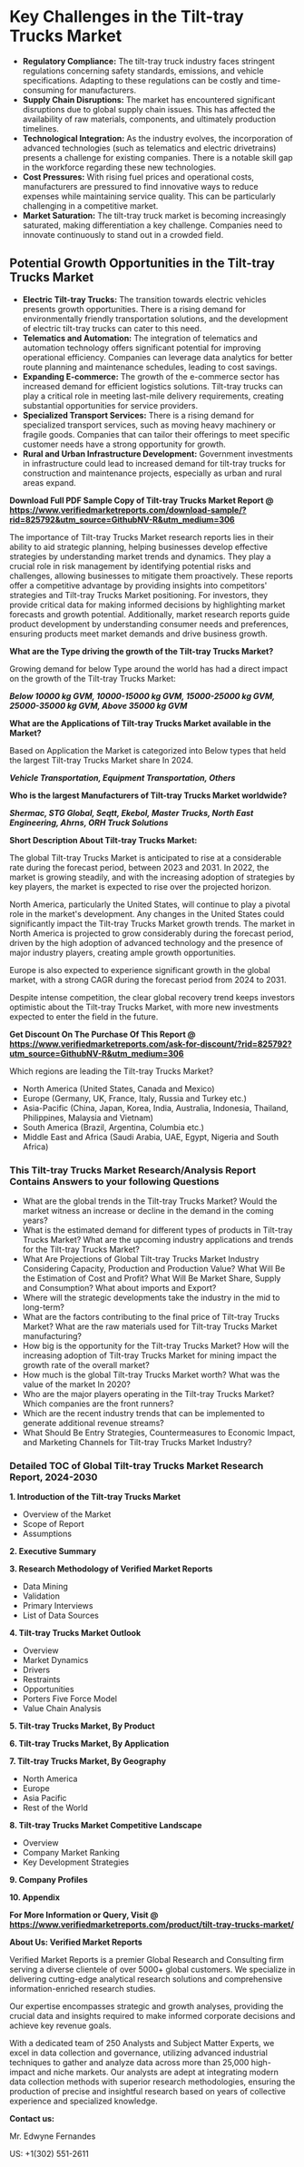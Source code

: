 <p class=""><h1>Key Challenges in the Tilt-tray Trucks Market</h1><ul>    <li><strong>Regulatory Compliance:</strong> The tilt-tray truck industry faces stringent regulations concerning safety standards, emissions, and vehicle specifications. Adapting to these regulations can be costly and time-consuming for manufacturers.</li>    <li><strong>Supply Chain Disruptions:</strong> The market has encountered significant disruptions due to global supply chain issues. This has affected the availability of raw materials, components, and ultimately production timelines.</li>    <li><strong>Technological Integration:</strong> As the industry evolves, the incorporation of advanced technologies (such as telematics and electric drivetrains) presents a challenge for existing companies. There is a notable skill gap in the workforce regarding these new technologies.</li>    <li><strong>Cost Pressures:</strong> With rising fuel prices and operational costs, manufacturers are pressured to find innovative ways to reduce expenses while maintaining service quality. This can be particularly challenging in a competitive market.</li>    <li><strong>Market Saturation:</strong> The tilt-tray truck market is becoming increasingly saturated, making differentiation a key challenge. Companies need to innovate continuously to stand out in a crowded field.</li></ul><h2>Potential Growth Opportunities in the Tilt-tray Trucks Market</h1><ul>    <li><strong>Electric Tilt-tray Trucks:</strong> The transition towards electric vehicles presents growth opportunities. There is a rising demand for environmentally friendly transportation solutions, and the development of electric tilt-tray trucks can cater to this need.</li>    <li><strong>Telematics and Automation:</strong> The integration of telematics and automation technology offers significant potential for improving operational efficiency. Companies can leverage data analytics for better route planning and maintenance schedules, leading to cost savings.</li>    <li><strong>Expanding E-commerce:</strong> The growth of the e-commerce sector has increased demand for efficient logistics solutions. Tilt-tray trucks can play a critical role in meeting last-mile delivery requirements, creating substantial opportunities for service providers.</li>    <li><strong>Specialized Transport Services:</strong> There is a rising demand for specialized transport services, such as moving heavy machinery or fragile goods. Companies that can tailor their offerings to meet specific customer needs have a strong opportunity for growth.</li>    <li><strong>Rural and Urban Infrastructure Development:</strong> Government investments in infrastructure could lead to increased demand for tilt-tray trucks for construction and maintenance projects, especially as urban and rural areas expand.</li></ul></p><p class=""><strong>Download Full PDF Sample Copy of Tilt-tray Trucks Market Report @ <a href="https://www.verifiedmarketreports.com/download-sample/?rid=825792&utm_source=GithubNV-R&utm_medium=306" target="_blank">https://www.verifiedmarketreports.com/download-sample/?rid=825792&utm_source=GithubNV-R&utm_medium=306</a></strong></p><p>The importance of&nbsp;Tilt-tray Trucks Market research reports lies in their ability to aid strategic planning, helping businesses develop effective strategies by understanding market trends and dynamics. They play a crucial role in risk management by identifying potential risks and challenges, allowing businesses to mitigate them proactively. These reports offer a competitive advantage by providing insights into competitors' strategies and Tilt-tray Trucks Market positioning. For investors, they provide critical data for making informed decisions by highlighting market forecasts and growth potential. Additionally, market research reports guide product development by understanding consumer needs and preferences, ensuring products meet market demands and drive business growth.</p><p><strong>What are the&nbsp;Type driving the growth of the Tilt-tray Trucks Market?</strong></p><p id="" class="">Growing demand for below Type around the world has had a direct impact on the growth of the Tilt-tray Trucks Market:</p><p class=""><em><strong>Below 10000 kg GVM, 10000-15000 kg GVM, 15000-25000 kg GVM, 25000-35000 kg GVM, Above 35000 kg GVM</strong></em></p><p class=""><strong>What are the&nbsp;Applications&nbsp;of Tilt-tray Trucks Market available in the Market?</strong></p><p id="" class="">Based on Application the Market is categorized into Below types that held the largest Tilt-tray Trucks Market share In 2024.</p><p class=""><em><strong>Vehicle Transportation, Equipment Transportation, Others</strong></em></p><p class=""><strong>Who is the largest Manufacturers of Tilt-tray Trucks Market worldwide?</strong></p><p><em><strong>Shermac, STG Global, Seqtt, Ekebol, Master Trucks, North East Engineering, Ahrns, ORH Truck Solutions</strong></em></p><p id="" class=""><strong>Short Description About Tilt-tray Trucks Market:</strong></p><p>The global Tilt-tray Trucks Market is anticipated to rise at a considerable rate during the forecast period, between 2023 and 2031. In 2022, the market is growing steadily, and with the increasing adoption of strategies by key players, the market is expected to rise over the projected horizon.</p><p>North America, particularly the United States, will continue to play a pivotal role in the market's development. Any changes in the United States could significantly impact the Tilt-tray Trucks Market growth trends. The market in North America is projected to grow considerably during the forecast period, driven by the high adoption of advanced technology and the presence of major industry players, creating ample growth opportunities.</p><p>Europe is also expected to experience significant growth in the global market, with a strong CAGR during the forecast period from 2024 to 2031.</p><p>Despite intense competition, the clear global recovery trend keeps investors optimistic about the Tilt-tray Trucks Market, with more new investments expected to enter the field in the future.</p><p id="" class=""><strong>Get Discount On The Purchase Of This Report @ <a href="https://www.verifiedmarketreports.com/ask-for-discount/?rid=825792?utm_source=GithubNV-R&utm_medium=306" target="_blank">https://www.verifiedmarketreports.com/ask-for-discount/?rid=825792?utm_source=GithubNV-R&utm_medium=306</a></strong></p><p class="">Which regions are leading the Tilt-tray Trucks Market?</p><ul><li>North America (United States, Canada and Mexico)</li><li>Europe (Germany, UK, France, Italy, Russia and Turkey etc.)</li><li>Asia-Pacific (China, Japan, Korea, India, Australia, Indonesia, Thailand, Philippines, Malaysia and Vietnam)</li><li>South America (Brazil, Argentina, Columbia etc.)</li><li>Middle East and Africa (Saudi Arabia, UAE, Egypt, Nigeria and South Africa)</li></ul><h3 id="" class="">This Tilt-tray Trucks Market Research/Analysis Report Contains Answers to your following Questions</h3><ul><li>What are the global trends in the Tilt-tray Trucks Market? Would the market witness an increase or decline in the demand in the coming years?</li><li>What is the estimated demand for different types of products in Tilt-tray Trucks Market? What are the upcoming industry applications and trends for the Tilt-tray Trucks Market?</li><li>What Are Projections of Global Tilt-tray Trucks Market Industry Considering Capacity, Production and Production Value? What Will Be the Estimation of Cost and Profit? What Will Be Market Share, Supply and Consumption? What about imports and Export?</li><li>Where will the strategic developments take the industry in the mid to long-term?</li><li>What are the factors contributing to the final price of Tilt-tray Trucks Market? What are the raw materials used for Tilt-tray Trucks Market manufacturing?</li><li>How big is the opportunity for the Tilt-tray Trucks Market? How will the increasing adoption of Tilt-tray Trucks Market for mining impact the growth rate of the overall market?</li><li>How much is the global Tilt-tray Trucks Market worth? What was the value of the market In 2020?</li><li>Who are the major players operating in the Tilt-tray Trucks Market? Which companies are the front runners?</li><li>Which are the recent industry trends that can be implemented to generate additional revenue streams?</li><li>What Should Be Entry Strategies, Countermeasures to Economic Impact, and Marketing Channels for Tilt-tray Trucks Market Industry?</li></ul><h3 id="" class="">Detailed TOC of Global Tilt-tray Trucks Market Research Report, 2024-2030</h3><p id="" class=""><strong>1. Introduction of the Tilt-tray Trucks Market</strong></p><ul><li>Overview of the Market</li><li>Scope of Report</li><li>Assumptions</li></ul><p id="" class=""><strong>2. Executive Summary</strong></p><p id="" class=""><strong>3. Research Methodology of Verified Market Reports</strong></p><ul><li>Data Mining</li><li>Validation</li><li>Primary Interviews</li><li>List of Data Sources</li></ul><p id="" class=""><strong>4. Tilt-tray Trucks Market Outlook</strong></p><ul><li>Overview</li><li>Market Dynamics</li><li>Drivers</li><li>Restraints</li><li>Opportunities</li><li>Porters Five Force Model</li><li>Value Chain Analysis</li></ul><p id="" class=""><strong>5. Tilt-tray Trucks Market, By Product</strong></p><p id="" class=""><strong>6. Tilt-tray Trucks Market, By Application</strong></p><p id="" class=""><strong>7. Tilt-tray Trucks Market, By Geography</strong></p><ul><li>North America</li><li>Europe</li><li>Asia Pacific</li><li>Rest of the World</li></ul><p id="" class=""><strong>8. Tilt-tray Trucks Market Competitive Landscape</strong></p><ul><li>Overview</li><li>Company Market Ranking</li><li>Key Development Strategies</li></ul><p id="" class=""><strong>9. Company Profiles</strong></p><p id="" class=""><strong>10. Appendix</strong></p><p id="" class=""><strong>For More Information or Query, Visit @ <a href="https://www.verifiedmarketreports.com/product/tilt-tray-trucks-market/" target="_blank">https://www.verifiedmarketreports.com/product/tilt-tray-trucks-market/</a></strong></p><p id="" class=""><strong>About Us: Verified Market Reports</strong></p><p id="" class="">Verified Market Reports is a premier Global Research and Consulting firm serving a diverse clientele of over 5000+ global customers. We specialize in delivering cutting-edge analytical research solutions and comprehensive information-enriched research studies.</p><p id="" class="">Our expertise encompasses strategic and growth analyses, providing the crucial data and insights required to make informed corporate decisions and achieve key revenue goals.</p><p id="" class="">With a dedicated team of 250 Analysts and Subject Matter Experts, we excel in data collection and governance, utilizing advanced industrial techniques to gather and analyze data across more than 25,000 high-impact and niche markets. Our analysts are adept at integrating modern data collection methods with superior research methodologies, ensuring the production of precise and insightful research based on years of collective experience and specialized knowledge.</p><p id="" class=""><strong>Contact us:</strong></p><p id="" class="">Mr. Edwyne Fernandes</p><p id="" class="">US: +1(302) 551-2611</p>
